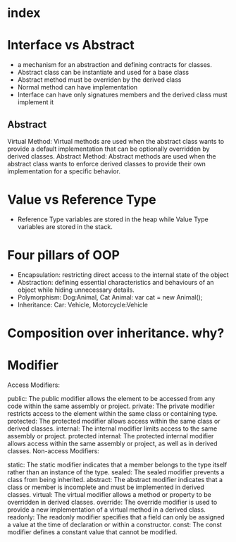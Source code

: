 # index

# Interface vs Abstract

- a mechanism for an abstraction and defining contracts for classes.
- Abstract class can be instantiate and used for a base class
- Abstract method must be overriden by the derived class
- Normal method can have implementation
- Interface can have only signatures members and the derived class must implement it

## Abstract

Virtual Method: Virtual methods are used when the abstract class wants to provide a default implementation that can be optionally overridden by derived classes.
Abstract Method: Abstract methods are used when the abstract class wants to enforce derived classes to provide their own implementation for a specific behavior.

# Value vs Reference Type

- Reference Type variables are stored in the heap while Value Type variables are stored in the stack.

# Four pillars of OOP

- Encapsulation: restricting direct access to the internal state of the object
- Abstraction: defining essential characteristics and behaviours of an object while hiding unnecessary details.
- Polymorphism: Dog:Animal, Cat Animal: var cat = new Animal();
- Inheritance: Car: Vehicle, Motorcycle:Vehicle

# Composition over inheritance. why?

# Modifier

Access Modifiers:

public: The public modifier allows the element to be accessed from any code within the same assembly or project.
private: The private modifier restricts access to the element within the same class or containing type.
protected: The protected modifier allows access within the same class or derived classes.
internal: The internal modifier limits access to the same assembly or project.
protected internal: The protected internal modifier allows access within the same assembly or project, as well as in derived classes.
Non-access Modifiers:

static: The static modifier indicates that a member belongs to the type itself rather than an instance of the type.
sealed: The sealed modifier prevents a class from being inherited.
abstract: The abstract modifier indicates that a class or member is incomplete and must be implemented in derived classes.
virtual: The virtual modifier allows a method or property to be overridden in derived classes.
override: The override modifier is used to provide a new implementation of a virtual method in a derived class.
readonly: The readonly modifier specifies that a field can only be assigned a value at the time of declaration or within a constructor.
const: The const modifier defines a constant value that cannot be modified.
